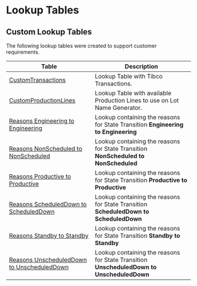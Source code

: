 # Lookup Tables

## Custom Lookup Tables

The following lookup tables were created to support customer requirements.

| Table                     | Description       |
| ------                    | ------            |
| [CustomTransactions](/cmf.custom.help/techspec>artifacts>lookuptables>custom_transactions) | Lookup Table with Tibco Transactions. |
| [CustomProductionLines](/cmf.custom.help/techspec>artifacts>lookuptables>customproductionlines) | Lookup Table with available Production Lines to use on Lot Name Generator. |
| [Reasons Engineering to Engineering](/cmf.custom.help/techspec>artifacts>lookuptables>reasonsengineeringtoengineering) | Lookup containing the reasons for State Transition **Engineering to Engineering** |
| [Reasons NonScheduled to NonScheduled](/cmf.custom.help/techspec>artifacts>lookuptables>reasonsnonscheduledtononscheduled) | Lookup containing the reasons for State Transition **NonScheduled to NonScheduled** |
| [Reasons Productive to Productive](/cmf.custom.help/techspec>artifacts>lookuptables>reasonsproductivetoproductive) | Lookup containing the reasons for State Transition **Productive to Productive** |
| [Reasons ScheduledDown to ScheduledDown](/cmf.custom.help/techspec>artifacts>lookuptables>reasonsscheduleddowntoscheduleddown) | Lookup containing the reasons for State Transition **ScheduledDown to ScheduledDown** |
| [Reasons Standby to Standby](/cmf.custom.help/techspec>artifacts>lookuptables>reasonsstandbytostandby) | Lookup containing the reasons for State Transition **Standby to Standby** |
| [Reasons UnscheduledDown to UnscheduledDown](/cmf.custom.help/techspec>artifacts>lookuptables>reasonsunscheduleddowntounscheduleddown) | Lookup containing the reasons for State Transition **UnscheduledDown to UnscheduledDown** |



